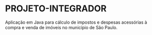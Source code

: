 # PROJETO-INTEGRADOR
Aplicação em Java para cálculo de impostos e despesas acessórias à compra e venda de imóveis no município de São Paulo.
